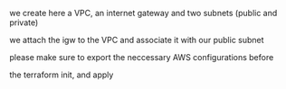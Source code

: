 
we create here a VPC, an internet gateway and two subnets (public and private)

we attach the igw to the VPC and associate it with our public subnet

please make sure to export the neccessary AWS configurations before

the terraform init, and apply